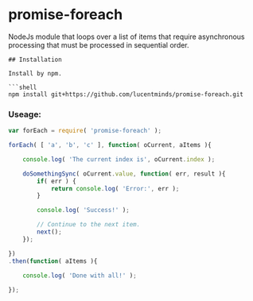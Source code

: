 # promise-foreach
NodeJs module that loops over a list of items that require asynchronous processing that must be processed in sequential order.

```
## Installation

Install by npm.

```shell
npm install git+https://github.com/lucentminds/promise-foreach.git
```

### Useage:

```js
var forEach = require( 'promise-foreach' );

forEach( [ 'a', 'b', 'c' ], function( oCurrent, aItems ){

    console.log( 'The current index is', oCurrent.index );

    doSomethingSync( oCurrent.value, function( err, result ){
        if( err ) {
            return console.log( 'Error:', err );
        }

        console.log( 'Success!' );

        // Continue to the next item.
        next();
    });

})
.then(function( aItems ){
    
    console.log( 'Done with all!' );

});
```
